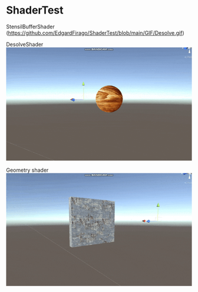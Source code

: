 # ShaderTest


StensilBufferShader
(https://github.com/EdgardFirago/ShaderTest/blob/main/GIF/Desolve.gif)

DesolveShader
![Desolve](https://github.com/EdgardFirago/ShaderTest/blob/main/GIF/geom.gif)

Geometry shader
![Geometry](https://github.com/EdgardFirago/ShaderTest/blob/main/GIF/stensil.gif)
